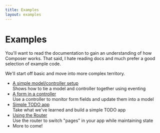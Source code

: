 ```yaml
---
title: Examples
layout: examples
---
```


# Examples

You'll want to read the documentation to gain an understanding of how Composer
works. That said, I hate reading docs and much prefer a good selection of
example code.

We'll start off basic and move into more complex territory.

- [A simple model/controller setup](/composer.js/examples/model-controller)  
Shows how to tie a model and controller together using eventing
- [A form in a controller](/composer.js/examples/controller-form)  
Use a controller to monitor form fields and update them into a model
- [Simple TODO app](/composer.js/examples/todo)  
Take what we've learned and build a simple TODO app
- [Using the Router](/composer.js/examples/router)  
Use the router to switch "pages" in your app while maintaining state
- More to come!

<!--
- [Filter collection usage](/composer.js/examples/filtercollection)  
Learn how to use a filter collection and when it's appropriate
-->
